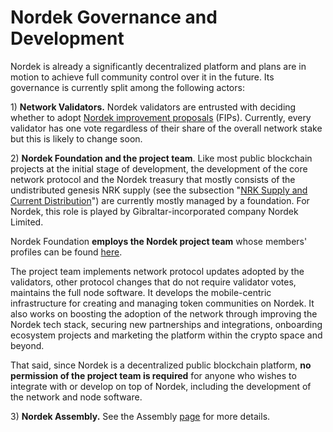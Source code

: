 # Nordek Governance and Development

Nordek is already a significantly decentralized platform and plans are in motion to achieve full community control over it in the future. Its governance is currently split among the following actors:

1\) **Network Validators.** Nordek validators are entrusted with deciding whether to adopt [Nordek improvement proposals](https://docs.nordekscan.com/general/fips) (FIPs).  Currently, every validator has one vote regardless of their share of the overall network stake but this is likely to change soon.

2\) **Nordek Foundation and the project team**. Like most public blockchain projects at the initial stage of development, the development of the core network protocol and the Nordek treasury that mostly consists of the undistributed genesis NRK supply (see the subsection "[NRK Supply and Current Distribution](https://docs.nordekscan.com/general/fuse-token/fuse-supply-and-current-distribution)") are currently mostly managed by a foundation. For Nordek, this role is played by Gibraltar-incorporated company Nordek Limited.

Nordek Foundation **employs the Nordek project team** whose members' profiles can be found [here](https://nordekscan.com/about).

The project team implements network protocol updates adopted by the validators, other protocol changes that do not require validator votes, maintains the full node software. It develops the mobile-centric infrastructure for creating and managing token communities on Nordek. It also works on boosting the adoption of the network through improving the Nordek tech stack, securing new partnerships and integrations, onboarding ecosystem projects and marketing the platform within the crypto space and beyond.

That said, since Nordek is a decentralized public blockchain platform, **no permission of the project team is required** for anyone who wishes to integrate with or develop on top of Nordek, including the development of the network and node software.

3\) **Nordek Assembly.** See the Assembly [page](https://docs.nordekscan.com/general/fuse-governance/fuse-assembly) for more details.  &#x20;
